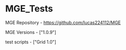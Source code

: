 # MGE_Tests

MGE Repository - https://github.com/lucas224112/MGE

MGE Versions - ["1.0.9"]

test scripts - ["Grid 1.0"]
